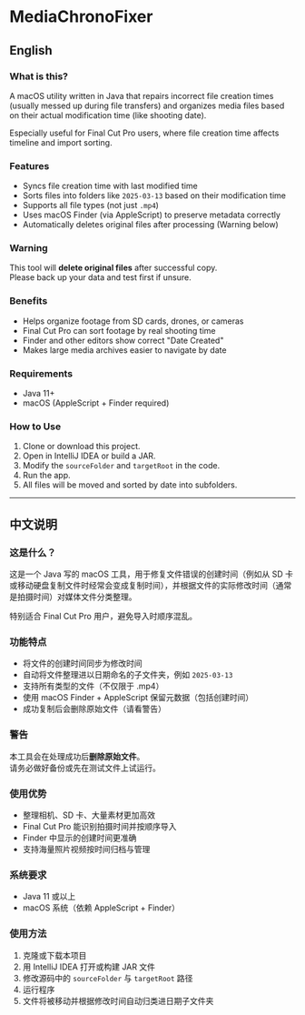 # MediaChronoFixer

## English

### What is this?

A macOS utility written in Java that repairs incorrect file creation times (usually messed up during file transfers) and organizes media files based on their actual modification time (like shooting date).

Especially useful for Final Cut Pro users, where file creation time affects timeline and import sorting.

### Features

- Syncs file creation time with last modified time
- Sorts files into folders like `2025-03-13` based on their modification time
- Supports all file types (not just `.mp4`)
- Uses macOS Finder (via AppleScript) to preserve metadata correctly
- Automatically deletes original files after processing (Warning below)

### Warning

This tool will **delete original files** after successful copy.  
Please back up your data and test first if unsure.

### Benefits

- Helps organize footage from SD cards, drones, or cameras
- Final Cut Pro can sort footage by real shooting time
- Finder and other editors show correct "Date Created"
- Makes large media archives easier to navigate by date

### Requirements

- Java 11+
- macOS (AppleScript + Finder required)

### How to Use

1. Clone or download this project.
2. Open in IntelliJ IDEA or build a JAR.
3. Modify the `sourceFolder` and `targetRoot` in the code.
4. Run the app.
5. All files will be moved and sorted by date into subfolders.

---

## 中文说明

### 这是什么？

这是一个 Java 写的 macOS 工具，用于修复文件错误的创建时间（例如从 SD 卡或移动硬盘复制文件时经常会变成复制时间），并根据文件的实际修改时间（通常是拍摄时间）对媒体文件分类整理。

特别适合 Final Cut Pro 用户，避免导入时顺序混乱。

### 功能特点

- 将文件的创建时间同步为修改时间
- 自动将文件整理进以日期命名的子文件夹，例如 `2025-03-13`
- 支持所有类型的文件（不仅限于 .mp4）
- 使用 macOS Finder + AppleScript 保留元数据（包括创建时间）
- 成功复制后会删除原始文件（请看警告）

### 警告

本工具会在处理成功后**删除原始文件**。  
请务必做好备份或先在测试文件上试运行。

### 使用优势

- 整理相机、SD 卡、大量素材更加高效
- Final Cut Pro 能识别拍摄时间并按顺序导入
- Finder 中显示的创建时间更准确
- 支持海量照片视频按时间归档与管理

### 系统要求

- Java 11 或以上
- macOS 系统（依赖 AppleScript + Finder）

### 使用方法

1. 克隆或下载本项目
2. 用 IntelliJ IDEA 打开或构建 JAR 文件
3. 修改源码中的 `sourceFolder` 与 `targetRoot` 路径
4. 运行程序
5. 文件将被移动并根据修改时间自动归类进日期子文件夹
